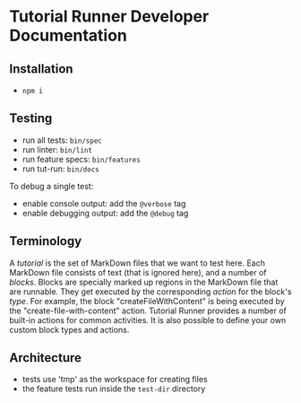 # Tutorial Runner Developer Documentation

## Installation

* `npm i`


## Testing

* run all tests: `bin/spec`
* run linter: `bin/lint`
* run feature specs: `bin/features`
* run tut-run: `bin/docs`

To debug a single test:
* enable console output: add the `@verbose` tag
* enable debugging output: add the `@debug` tag


## Terminology

A _tutorial_ is the set of MarkDown files that we want to test here.
Each MarkDown file consists of text (that is ignored here),
and a number of _blocks_.
Blocks are specially marked up regions in the MarkDown file that are runnable.
They get executed by the corresponding _action_ for the block's _type_.
For example, the block "createFileWithContent"
is being executed by the "create-file-with-content" action.
Tutorial Runner provides a number of built-in actions for common activities.
It is also possible to define your own custom block types and actions.


## Architecture

- tests use 'tmp' as the workspace for creating files
- the feature tests run inside the `test-dir` directory
